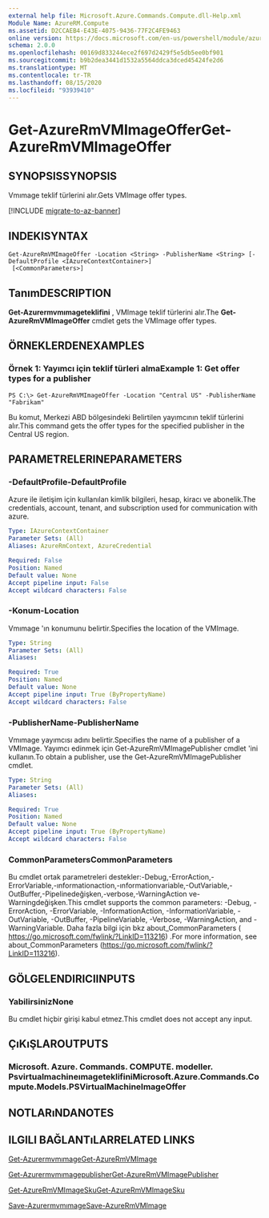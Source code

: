 ```yaml
---
external help file: Microsoft.Azure.Commands.Compute.dll-Help.xml
Module Name: AzureRM.Compute
ms.assetid: D2CCAEB4-E43E-4075-9436-77F2C4FE9463
online version: https://docs.microsoft.com/en-us/powershell/module/azurerm.compute/get-azurermvmimageoffer
schema: 2.0.0
ms.openlocfilehash: 00169d833244ece2f697d2429f5e5db5ee0bf901
ms.sourcegitcommit: b9b2dea3441d1532a5564ddca3dced45424fe2d6
ms.translationtype: MT
ms.contentlocale: tr-TR
ms.lasthandoff: 08/15/2020
ms.locfileid: "93939410"
---
```

# <span data-ttu-id="bf2dc-101">Get-AzureRmVMImageOffer</span><span class="sxs-lookup"><span data-stu-id="bf2dc-101">Get-AzureRmVMImageOffer</span></span>

## <span data-ttu-id="bf2dc-102">SYNOPSIS</span><span class="sxs-lookup"><span data-stu-id="bf2dc-102">SYNOPSIS</span></span>
<span data-ttu-id="bf2dc-103">Vmımage teklif türlerini alır.</span><span class="sxs-lookup"><span data-stu-id="bf2dc-103">Gets VMImage offer types.</span></span>

[!INCLUDE [migrate-to-az-banner](../../includes/migrate-to-az-banner.md)]

## <span data-ttu-id="bf2dc-104">INDEKI</span><span class="sxs-lookup"><span data-stu-id="bf2dc-104">SYNTAX</span></span>

```
Get-AzureRmVMImageOffer -Location <String> -PublisherName <String> [-DefaultProfile <IAzureContextContainer>]
 [<CommonParameters>]
```

## <span data-ttu-id="bf2dc-105">Tanım</span><span class="sxs-lookup"><span data-stu-id="bf2dc-105">DESCRIPTION</span></span>
<span data-ttu-id="bf2dc-106">**Get-Azurermvmımageteklifini** , VMImage teklif türlerini alır.</span><span class="sxs-lookup"><span data-stu-id="bf2dc-106">The **Get-AzureRmVMImageOffer** cmdlet gets the VMImage offer types.</span></span>

## <span data-ttu-id="bf2dc-107">ÖRNEKLERDEN</span><span class="sxs-lookup"><span data-stu-id="bf2dc-107">EXAMPLES</span></span>

### <span data-ttu-id="bf2dc-108">Örnek 1: Yayımcı için teklif türleri alma</span><span class="sxs-lookup"><span data-stu-id="bf2dc-108">Example 1: Get offer types for a publisher</span></span>
```
PS C:\> Get-AzureRmVMImageOffer -Location "Central US" -PublisherName "Fabrikam"
```

<span data-ttu-id="bf2dc-109">Bu komut, Merkezi ABD bölgesindeki Belirtilen yayımcının teklif türlerini alır.</span><span class="sxs-lookup"><span data-stu-id="bf2dc-109">This command gets the offer types for the specified publisher in the Central US region.</span></span>

## <span data-ttu-id="bf2dc-110">PARAMETRELERINE</span><span class="sxs-lookup"><span data-stu-id="bf2dc-110">PARAMETERS</span></span>

### <span data-ttu-id="bf2dc-111">-DefaultProfile</span><span class="sxs-lookup"><span data-stu-id="bf2dc-111">-DefaultProfile</span></span>
<span data-ttu-id="bf2dc-112">Azure ile iletişim için kullanılan kimlik bilgileri, hesap, kiracı ve abonelik.</span><span class="sxs-lookup"><span data-stu-id="bf2dc-112">The credentials, account, tenant, and subscription used for communication with azure.</span></span>

```yaml
Type: IAzureContextContainer
Parameter Sets: (All)
Aliases: AzureRmContext, AzureCredential

Required: False
Position: Named
Default value: None
Accept pipeline input: False
Accept wildcard characters: False
```

### <span data-ttu-id="bf2dc-113">-Konum</span><span class="sxs-lookup"><span data-stu-id="bf2dc-113">-Location</span></span>
<span data-ttu-id="bf2dc-114">Vmımage 'ın konumunu belirtir.</span><span class="sxs-lookup"><span data-stu-id="bf2dc-114">Specifies the location of the VMImage.</span></span>

```yaml
Type: String
Parameter Sets: (All)
Aliases: 

Required: True
Position: Named
Default value: None
Accept pipeline input: True (ByPropertyName)
Accept wildcard characters: False
```

### <span data-ttu-id="bf2dc-115">-PublisherName</span><span class="sxs-lookup"><span data-stu-id="bf2dc-115">-PublisherName</span></span>
<span data-ttu-id="bf2dc-116">Vmımage yayımcısı adını belirtir.</span><span class="sxs-lookup"><span data-stu-id="bf2dc-116">Specifies the name of a publisher of a VMImage.</span></span>
<span data-ttu-id="bf2dc-117">Yayımcı edinmek için Get-AzureRmVMImagePublisher cmdlet 'ini kullanın.</span><span class="sxs-lookup"><span data-stu-id="bf2dc-117">To obtain a publisher, use the Get-AzureRmVMImagePublisher cmdlet.</span></span>

```yaml
Type: String
Parameter Sets: (All)
Aliases: 

Required: True
Position: Named
Default value: None
Accept pipeline input: True (ByPropertyName)
Accept wildcard characters: False
```

### <span data-ttu-id="bf2dc-118">CommonParameters</span><span class="sxs-lookup"><span data-stu-id="bf2dc-118">CommonParameters</span></span>
<span data-ttu-id="bf2dc-119">Bu cmdlet ortak parametreleri destekler:-Debug,-ErrorAction,-ErrorVariable,-ınformationaction,-ınformationvariable,-OutVariable,-OutBuffer,-Pipelinedeğişken,-verbose,-WarningAction ve-Warningdeğişken.</span><span class="sxs-lookup"><span data-stu-id="bf2dc-119">This cmdlet supports the common parameters: -Debug, -ErrorAction, -ErrorVariable, -InformationAction, -InformationVariable, -OutVariable, -OutBuffer, -PipelineVariable, -Verbose, -WarningAction, and -WarningVariable.</span></span> <span data-ttu-id="bf2dc-120">Daha fazla bilgi için bkz about_CommonParameters ( https://go.microsoft.com/fwlink/?LinkID=113216) .</span><span class="sxs-lookup"><span data-stu-id="bf2dc-120">For more information, see about_CommonParameters (https://go.microsoft.com/fwlink/?LinkID=113216).</span></span>

## <span data-ttu-id="bf2dc-121">GÖLGELENDIRICI</span><span class="sxs-lookup"><span data-stu-id="bf2dc-121">INPUTS</span></span>

### <span data-ttu-id="bf2dc-122">Yabilirsiniz</span><span class="sxs-lookup"><span data-stu-id="bf2dc-122">None</span></span>
<span data-ttu-id="bf2dc-123">Bu cmdlet hiçbir girişi kabul etmez.</span><span class="sxs-lookup"><span data-stu-id="bf2dc-123">This cmdlet does not accept any input.</span></span>

## <span data-ttu-id="bf2dc-124">ÇıKıŞLAR</span><span class="sxs-lookup"><span data-stu-id="bf2dc-124">OUTPUTS</span></span>

### <span data-ttu-id="bf2dc-125">Microsoft. Azure. Commands. COMPUTE. modeller. Psvirtualmachineımageteklifini</span><span class="sxs-lookup"><span data-stu-id="bf2dc-125">Microsoft.Azure.Commands.Compute.Models.PSVirtualMachineImageOffer</span></span>

## <span data-ttu-id="bf2dc-126">NOTLARıNDA</span><span class="sxs-lookup"><span data-stu-id="bf2dc-126">NOTES</span></span>

## <span data-ttu-id="bf2dc-127">ILGILI BAĞLANTıLAR</span><span class="sxs-lookup"><span data-stu-id="bf2dc-127">RELATED LINKS</span></span>

[<span data-ttu-id="bf2dc-128">Get-Azurermvmımage</span><span class="sxs-lookup"><span data-stu-id="bf2dc-128">Get-AzureRmVMImage</span></span>](./Get-AzureRmVMImage.md)

[<span data-ttu-id="bf2dc-129">Get-Azurermvmımagepublisher</span><span class="sxs-lookup"><span data-stu-id="bf2dc-129">Get-AzureRmVMImagePublisher</span></span>](./Get-AzureRmVMImagePublisher.md)

[<span data-ttu-id="bf2dc-130">Get-AzureRmVMImageSku</span><span class="sxs-lookup"><span data-stu-id="bf2dc-130">Get-AzureRmVMImageSku</span></span>](./Get-AzureRmVMImageSku.md)

[<span data-ttu-id="bf2dc-131">Save-Azurermvmımage</span><span class="sxs-lookup"><span data-stu-id="bf2dc-131">Save-AzureRmVMImage</span></span>](./Save-AzureRmVMImage.md)



